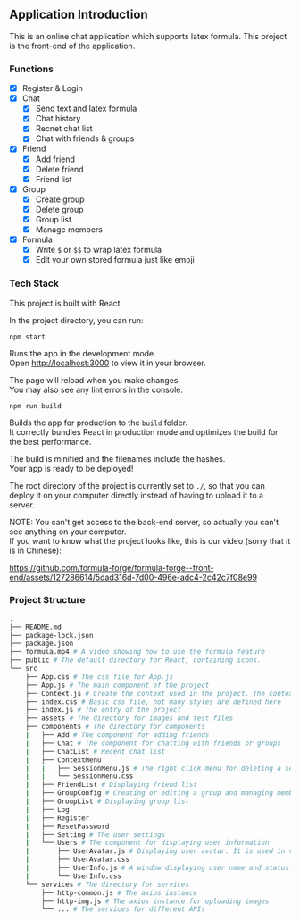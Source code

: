 ## Application Introduction

This is an online chat application which supports latex formula. This project is the
front-end of the application.

### Functions

- [x] Register & Login
- [x] Chat
  - [x] Send text and latex formula
  - [x] Chat history
  - [x] Recnet chat list
  - [x] Chat with friends & groups
- [x] Friend
  - [x] Add friend
  - [x] Delete friend
  - [x] Friend list
- [x] Group
  - [x] Create group
  - [x] Delete group
  - [x] Group list
  - [x] Manage members
- [x] Formula
  - [x] Write `$` or `$$` to wrap latex formula
  - [x] Edit your own stored formula just like emoji

### Tech Stack

This project is built with React.

In the project directory, you can run:

`npm start`

Runs the app in the development mode.\
Open [http://localhost:3000](http://localhost:3000) to view it in your browser.

The page will reload when you make changes.\
You may also see any lint errors in the console.

`npm run build`

Builds the app for production to the `build` folder.\
It correctly bundles React in production mode and optimizes the build for the best performance.

The build is minified and the filenames include the hashes.\
Your app is ready to be deployed!

The root directory of the project is currently set to `./`, so that you can deploy it
on your computer directly instead of having to upload it to a server.

NOTE: You can't get access to the back-end server, so actually you can't see anything
on your computer.\
If you want to know what the project looks like, this is our video (sorry that it is in
Chinese):



https://github.com/formula-forge/formula-forge--front-end/assets/127286614/5dad316d-7d00-496e-adc4-2c42c7f08e99



### Project Structure

```bash
.
├── README.md
├── package-lock.json
├── package.json
├── formula.mp4 # A video showing how to use the formula feature
├── public # The default directory for React, containing icons.
└── src
    ├── App.css # The css file for App.js
    ├── App.js # The main component of the project
    ├── Context.js # Create the context used in the project. The context will provide the current user information for the opened windows. For example, provide the user id for the add friend window.
    ├── index.css # Basic css file, not many styles are defined here
    ├── index.js # The entry of the project
    ├── assets # The directory for images and test files
    ├── components # The directory for components
    |   ├── Add # The component for adding friends
    |   ├── Chat # The component for chatting with friends or groups
    |   ├── ChatList # Recent chat list
    |   ├── ContextMenu
    |   |   ├── SessionMenu.js # The right click menu for deleting a session
    |   |   └── SessionMenu.css
    |   ├── FriendList # Displaying friend list
    |   ├── GroupConfig # Creating or editing a group and managing members
    |   ├── GroupList # Displaying group list
    |   ├── Log
    |   ├── Register
    |   ├── ResetPassword
    |   ├── Setting # The user settings
    |   └── Users # The component for displaying user information
    |       ├── UserAvatar.js # Displaying user avatar. It is used in various places.
    |       ├── UserAvatar.css
    |       ├── UserInfo.js # A window displaying user name and status. You can add friends with the user in this window.
    |       └── UserInfo.css
    └── services # The directory for services
        ├── http-common.js # The axios instance
        ├── http-img.js # The axios instance for uploading images
        └── ... # The services for different APIs
```
